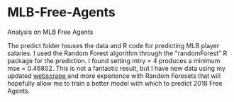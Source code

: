 # MLB-Free-Agents
Analysis on MLB Free Agents

The predict folder houses the data and R code for predicting MLB player salaries. I used the Random Forest algorithm through
the "randomForest" R package for the prediction. I found setting mtry = 4 produces a minimum mse =  0.46802. This is not a fantastic result, but I have new data using my updated <a href = "https://github.com/CooperLogerfo/MLB-FA-Webscrape " > webscrape </a> and more experience with Random Foresets that will hopefully allow me to train a better model with which to predict 2018 Free Agents.
